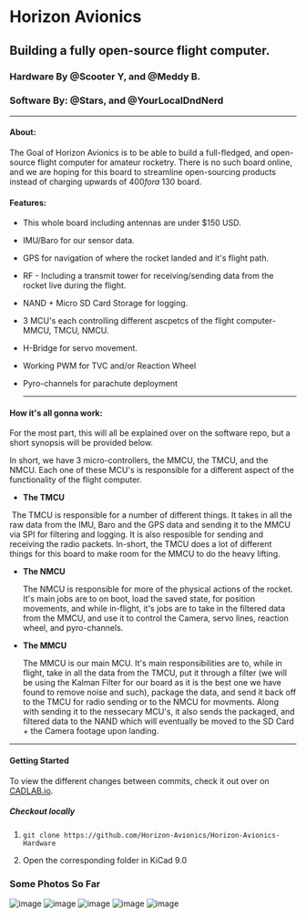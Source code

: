 # Horizon Avionics

## Building a fully open-source flight computer.

### Hardware By @Scooter Y, and @Meddy B.
### Software By: @Stars, and @YourLocalDndNerd

------

#### About:

The Goal of Horizon Avionics is to be able to build a full-fledged, and open-source flight computer for amateur rocketry. There is no such board online, and we are hoping for this board to streamline open-sourcing products instead of charging upwards of $400 for a ~$130 board.



#### Features:

- This whole board including antennas are under $150 USD.

- IMU/Baro for our sensor data.

- GPS for navigation of where the rocket landed and it's flight path.

- RF - Including a transmit tower for receiving/sending data from the rocket live during the flight.

- NAND + Micro SD Card Storage for logging.

- 3 MCU's each controlling different ascpetcs of the flight computer- MMCU, TMCU, NMCU.

- H-Bridge for servo movement.

- Working PWM for TVC and/or Reaction Wheel

- Pyro-channels for parachute deployment

  ------

#### How it's all gonna work:

For the most part, this will all be explained over on the software repo, but a short synopsis will be provided below.

In short, we have 3 micro-controllers, the MMCU, the TMCU, and the NMCU. Each one of these MCU's is responsible for a different aspect of the functionality of the flight computer.  

- **The TMCU**

​	The TMCU is responsible for a number of different things. It takes in all the raw data from the IMU, Baro and the GPS data and sending it to the MMCU via SPI for filtering and logging. It is also resposible for sending and receiving the radio packets. In-short, the TMCU does a lot of different things for this board to make room for the MMCU to do the heavy lifting.

- **The NMCU**

  The NMCU is responsible for more of the physical actions of the rocket. It's main jobs are to on boot, load the saved state, for position movements, and while in-flight, it's jobs are to take in the filtered data from the MMCU, and use it to control the Camera, servo lines, reaction wheel, and pyro-channels.

- **The MMCU**

  The MMCU is our main MCU. It's main responsibilities are to, while in flight, take in all the data from the TMCU, put it through a filter (we will be using the Kalman Filter for our board as it is the best one we have found to remove noise and such), package the data, and send it back off to the TMCU for radio sending or to the NMCU for movments. Along with sending it to the nessecary MCU's, it also sends the packaged, and filtered data to the NAND which will eventually be moved to the SD Card + the Camera footage upon landing.

------

#### Getting Started

To view the different changes between commits, check it out over on [CADLAB.io](https://cadlab.io/project/29344).

##### Checkout locally

1. `git clone https://github.com/Horizon-Avionics/Horizon-Avionics-Hardware`

2. Open the corresponding folder in KiCad 9.0


### Some Photos So Far

![image](https://github.com/user-attachments/assets/4f798576-2a2a-40cc-96e8-24cf39a89057)
![image](https://github.com/user-attachments/assets/c83f1a7a-d0c4-47c1-934c-d2f711475afa)
![image](https://github.com/user-attachments/assets/bed94868-f991-4d4c-bf15-8acd95b8b909)
![image](https://github.com/user-attachments/assets/17ecafb4-b945-414b-a132-3ecccd010a7f)
![image](https://github.com/user-attachments/assets/4cf7e7c3-a743-48ac-b4f1-7bfc19de2636)


